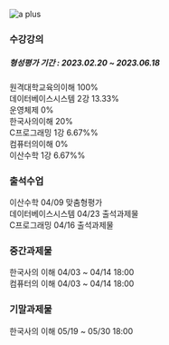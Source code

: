 ![a plus](https://user-images.githubusercontent.com/87438680/223911455-1d1a4b04-be53-490e-b9f7-89afab70d7a9.jpeg)

###  수강강의
##### 형성평가 기간 : 2023.02.20 ~ 2023.06.18
원격대학교육의이해 100%  
데이터베이스시스템 2강 13.33%  
운영체제 0%  
한국사의이해 20%  
C프로그래밍 1강 6.67%%  
컴퓨터의이해 0%  
이산수학 1강 6.67%%  

### 출석수업
이산수학 04/09 맞춤형평가  
데이터베이스시스템 04/23 출석과제물  
C프로그래밍 04/16 출석과제물  

### 중간과제물
한국사의 이해 04/03 ~ 04/14 18:00  
컴퓨터의 이해 04/03 ~ 04/14 18:00  

### 기말과제물
한국사의 이해 05/19 ~ 05/30 18:00  
